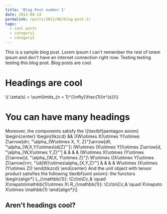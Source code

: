 ```yaml
---
title: 'Blog Post number 1'
date: 2012-08-14
permalink: /posts/2012/08/blog-post-1/
tags:
  - cool posts
  - category1
  - category2
---
```


This is a sample blog post. Lorem ipsum I can't remember the rest of lorem ipsum and don't have an internet connection right now. Testing testing testing this blog post. Blog posts are cool.

Headings are cool
======
\\( \zeta(s) = \sum\limits_{n = 1}^{\infty}\frac{1}{n^{s}}\\)

You can have many headings
======
Moreover, the components satisfy the \\[\textbf{pentagon axiom}
    \begin{center}
        \begin{tikzcd}
            && ((W\otimes X)\otimes Y)\otimes Z\arrow[drr, "\alpha_{W\otimes X, Y, Z}"]\arrow[dll, "\alpha_{W,X,Y}\otimes\id{Z}"']\\
            (W\otimes (X\otimes Y))\otimes Z\arrow[d, "\alpha_{W,X\otimes Y,Z}"'] & & & & (W\otimes X)\otimes (Y\otimes Z)\arrow[d, "\alpha_{W,X, Y\otimes Z}"]\\
            W\otimes ((X\otimes Y)\otimes Z)\arrow[rrrr, "\id{W}\otimes\alpha_{X,Y,Z}"'] & & & & W\otimes (X\otimes (Y\otimes Z))
        \end{tikzcd}
    \end{center}
    And the unit object with tensor product satisfies the following \textbf{unit axiom}: the functors
    \begin{align*}
        L_{\mathbb{1}}: \Cc\to\Cc,& \quad X\mapsto\mathbb{1}\otimes X\\
        R_{\mathbb{1}}: \Cc\to\Cc,& \quad X\mapsto X\otimes \mathbb{1}
    \end{align*}\\]

Aren't headings cool?
------
